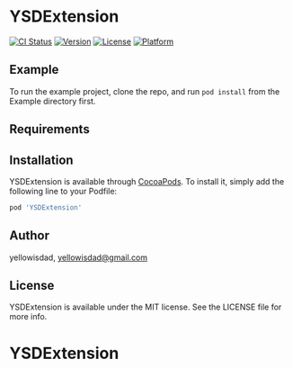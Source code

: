 # YSDExtension

[![CI Status](https://img.shields.io/travis/yellowisdad/YSDExtension.svg?style=flat)](https://travis-ci.org/yellowisdad/YSDExtension)
[![Version](https://img.shields.io/cocoapods/v/YSDExtension.svg?style=flat)](https://cocoapods.org/pods/YSDExtension)
[![License](https://img.shields.io/cocoapods/l/YSDExtension.svg?style=flat)](https://cocoapods.org/pods/YSDExtension)
[![Platform](https://img.shields.io/cocoapods/p/YSDExtension.svg?style=flat)](https://cocoapods.org/pods/YSDExtension)

## Example

To run the example project, clone the repo, and run `pod install` from the Example directory first.

## Requirements

## Installation

YSDExtension is available through [CocoaPods](https://cocoapods.org). To install
it, simply add the following line to your Podfile:

```ruby
pod 'YSDExtension'
```

## Author

yellowisdad, yellowisdad@gmail.com

## License

YSDExtension is available under the MIT license. See the LICENSE file for more info.
# YSDExtension
